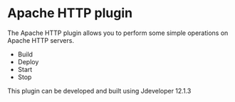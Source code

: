 # Apache HTTP plugin 

The Apache HTTP plugin allows you to perform some simple operations on Apache HTTP servers.
- Build
- Deploy
- Start
- Stop

This plugin can be developed and built using Jdeveloper 12.1.3